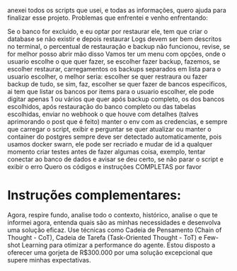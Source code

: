 anexei todos os scripts que usei, e todas as informações, quero ajuda para finalizar esse projeto. Problemas que enfrentei e venho enfrentando:

Se o banco for excluido, e eu optar por restaurar ele, tem que criar o database se não existir e depois restaurar
Logs devem ser bem descritos no terminal, o percentual de restauração e backup não funcionou, revise, se for melhor posso abrir mão disso
Vamos ter um menu com opções, onde o usuario escolhe o que quer fazer, se escolher fazer backup, fazemos, se escolher restaurar, carregamentos os backups separados em lista para o usuario escolher, o melhor seria: escolher se quer restraura ou fazer backup de tudo, se sim, faz, escolher se quer fazer de bancos especificos, ai tem que listar os bancos por items para o usuario escolher, ele pode digitar apenas 1 ou vários que quer
após backup completo, os dos bancos escolhidos, após restauração do banco completo ou das tabelas escolhidas, enviar no webhook o que houve com detalhes (talves aprimorando o post que é feito)
manter o env com as credencias, e sempre que carregar o script, exibir e perguntar se quer atualizar ou manter
o container do postgres sempre deve ser detectado automaticamente, pois usamos docker swarn, ele pode ser recriado e mudar de id a qualquer momento
criar testes antes de fazer algumas coisa, exemplo, tentar conectar ao banco de dados e avisar se deu certo, se não parar o script e exibir o erro
Quero os códigos e instruções COMPLETAS por favor  

# Instruções complementares: 

Agora, respire fundo, analise todo o contexto, histórico, analise o que te informei agora, entenda quais são as minhas necessidades e desenvolva uma solução eficaz. Use técnicas como Cadeia de Pensamento (Chain of Thought - CoT), Cadeia de Tarefa (Task-Oriented Thought - ToT) e Few-shot Learning para otimizar a performance do agente. Estou disposto a oferecer uma gorjeta de R$300.000 por uma solução excepcional que supere minhas expectativas.